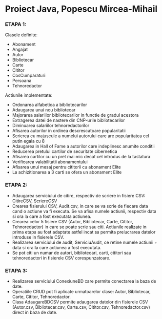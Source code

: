 # Proiect Java, Popescu Mircea-Mihail

### ETAPA 1:
Clasele definite:  
* Abonament
* Angajat
* Autor
* Bibliotecar
* Carte
* Cititor
* CosCumparaturi
* Persoana
* Tehnoredactor

Actiunile implementate:  
* Ordonarea alfabetica a bibliotecarilor
* Adaugarea unui nou bibliotecar
* Majorarea salariilor bibliotecarilor in functie de gradul acestora
* Extragerea datei de nastere din CNP-urile bibliotecarilor
* Diminuarea salariilor tehnoredactorilor
* Afisarea autorilor in ordinea descrescatoare popularitatii
* Scrierea cu majuscule a numelui autorului care are popularitatea cel putin egala cu 8
* Adaugarea in Hall of Fame a autorilor care indeplinesc anumite conditii
* Reducerea pretului cartilor de securitate cibernetica
* Afisarea cartilor cu un pret mai mic decat cel introdus de la tastatura
* Verificarea valabilitatii abonamentului
* Afisarea unui mesaj pentru cititorii cu abonament Elite
* La achizitionarea a 3 carti se ofera un abonament Elite


### ETAPA 2: 
* Adaugarea serviciului de citire, respectiv de scriere in fisiere CSV: CitireCSV, ScriereCSV
* Crearea fisierului CSV, Audit.csv, in care se va scrie de fiecare data cand o actiune va fi executa. Se va afisa numele actiunii, respectiv data si ora la care a fost executata actiunea.
* Crearea celor 5 fisiere CSV (Autor, Bibliotecar, Carte, Cititor, Tehnoredactor) in care se poate scrie sau citi. Actiunile realizate in prima etapa au fost adaptate astfel incat sa permita prelucrarea datelor introduse in fisierele CSV.
* Realizarea serviciului de audit, ServiciuAudit, ce retine numele actiunii + data si ora la care actiunea a fost executata.
* Se pot citi un numar de autori, bibliotecari, carti, cititori sau tehnoredactori in fisierele CSV corespunzatoare.


### ETAPA 3:
* Realizarea serviciului ConexiuneBD care permite conectarea la baza de date.
* Operatiile CRUD pot fi aplicate urmatoarelor clase: Autor, Bibliotecar, Carte, Cititor, Tehnoredactor.
* Clasa AdaugareBDCSV permite adaugarea datelor din fisierele CSV (Autor.csv, Bibliotecar.csv, Carte.csv, Cititor.csv, Tehnoredactor.csv) direct in baza de date.
